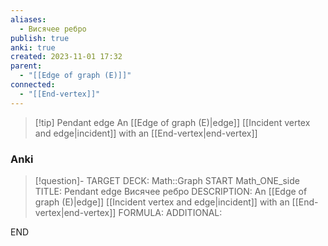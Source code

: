 ```yaml
---
aliases:
  - Висячее ребро
publish: true
anki: true
created: 2023-11-01 17:32
parent:
  - "[[Edge of graph (E)]]"
connected:
  - "[[End-vertex]]"
---
```


> [!tip] Pendant edge
> An [[Edge of graph (E)|edge]] [[Incident vertex and edge|incident]] with an [[End-vertex|end-vertex]]

### Anki
> [!question]-
TARGET DECK: Math::Graph
START
Math_ONE_side
TITLE: Pendant edge
Висячее ребро 
DESCRIPTION: An [[Edge of graph (E)|edge]] [[Incident vertex and edge|incident]] with an [[End-vertex|end-vertex]]
FORMULA: 
ADDITIONAL:
<!--ID: 1699165371489-->
END












